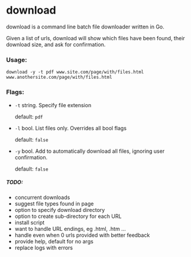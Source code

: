 # download

download is a command line batch file downloader written in Go.

Given a list of urls, download will show which files have been found, their download size, and ask for confirmation.
  
### Usage:

`download -y -t pdf www.site.com/page/with/files.html www.anothersite.com/page/with/files.html`  
    
### Flags:
  - `-t` string. Specify file extension 
  
    default: `pdf`
    
  - `-l` bool. List files only. Overrides all bool flags
  
    default: `false`
    
  - `-y` bool. Add to automatically download all files, ignoring user confirmation.
    
    default: `false` 

##### TODO:
- concurrent downloads
- suggest file types found in page
- option to specify download directory
- option to create sub-directory for each URL
- install script
- want to handle URL endings, eg .html, .htm ...
- handle even when 0 urls provided with better feedback
- provide help, default for no args
- replace logs with errors
